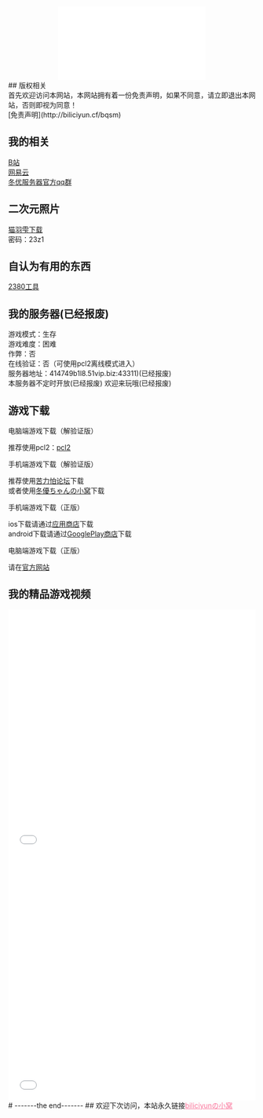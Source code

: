 ﻿
<div align="center">
  <iframe src="//music.163.com/outchain/player?type=2&id=426027016&auto=0&height=66" scrolling="no" border="0" frameborder="no" framespacing="0" allowfullscreen="true"> </iframe>
</div>
## 版权相关<br>
首先欢迎访问本网站，本网站拥有着一份免责声明，如果不同意，请立即退出本网站，否则即视为同意！<br>
 [免责声明](http://biliciyun.cf/bqsm)<br>

## 我的相关<br>
 [B站](https://space.bilibili.com/2066547841?spm_id_from=333.1007.0.0)<br>
 [网易云](http://music.163.com/m/user/home?id=4055772206)<br>
 [冬优服务器官方qq群](https://jq.qq.com/?_wv=1027&k=EQc0FDv4)<br>
 
## 二次元照片<br>
 [猫羽雫下载](https://pan.baidu.com/s/1DjSzz8DtzYrtDpywOA_pCw)<br>
 密码：23z1
 
## 自认为有用的东西<br>
 [2380工具](https://biliciyun.cf/2380download)<br>
 
## 我的服务器(已经报废)
游戏模式：生存<br>
游戏难度：困难<br>
作弊：否<br>
在线验证：否（可使用pcl2离线模式进入）<br>
服务器地址：414749b1l8.51vip.biz:43311)(已经报废)<br>
本服务器不定时开放(已经报废)
欢迎来玩哦(已经报废)<br>

## 游戏下载<br>


电脑端游戏下载（解验证版）<br>

推荐使用pcl2：[pcl2](https://afdian.net/p/0164034c016c11ebafcb52540025c377)<br>

手机端游戏下载（解验证版）<br>

推荐使用[苦力怕论坛](https://klpbbs.com/xz/)下载<br>
或者使用[冬優ちゃんの小窝](https://www.fuibafuyu.cn/Minecraft_for_Android)下载<br>

手机端游戏下载（正版）<br>

ios下载请通过[应用商店](https://apps.apple.com/app/minecraft/id479516143)下载<br>
android下载请通过[GooglePlay商店](https://play.google.com/store/apps/details?id=com.mojang.minecraftpe&hl)下载<br>

电脑端游戏下载（正版）<br>

请在[官方网站](https://www.minecraft.net/zh-hans/store/minecraft-java-bedrock-edition-pc)<br>

## 我的精品游戏视频

<div align="center">
  <iframe src="//player.bilibili.com/player.html?bvid=BV1GJ411x7h7&cid=137649199&page=1" allowfullscreen="allowfullscreen" width="100%" height="500" scrolling="no" frameborder="0" sandbox="allow-top-navigation allow-same-origin allow-forms allow-scripts"></iframe>
</div>

<div align="center">
  <iframe src="//player.bilibili.com/player.html?bvid=BV1ZF411N7BQ&cid=774273660&page=1" allowfullscreen="allowfullscreen" width="100%" height="500" scrolling="no" frameborder="0" sandbox="allow-top-navigation allow-same-origin allow-forms allow-scripts"></iframe>
</div>
# -------the end-------
## 欢迎下次访问，本站永久链接<a href="https://biliciyun.cf" style="color: #FB7299">biliciyunの小窝</a>


